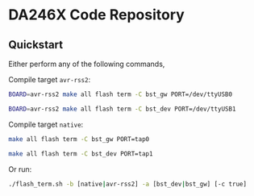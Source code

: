 # DA246X Code Repository

## Quickstart
Either perform any of the following commands,

Compile target `avr-rss2`:
```sh
BOARD=avr-rss2 make all flash term -C bst_gw PORT=/dev/ttyUSB0
```

```sh
BOARD=avr-rss2 make all flash term -C bst_dev PORT=/dev/ttyUSB1
```

Compile target `native`:
```sh
make all flash term -C bst_gw PORT=tap0
```

```sh
make all flash term -C bst_dev PORT=tap1
```

Or run:
```sh
./flash_term.sh -b [native|avr-rss2] -a [bst_dev|bst_gw] [-c true]
```
